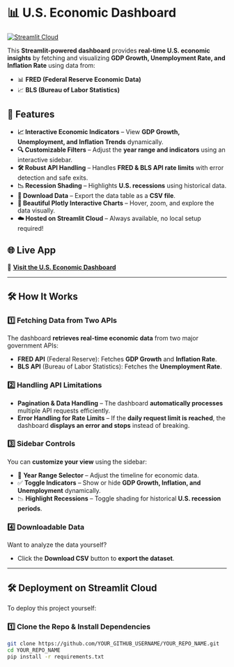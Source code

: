 # 📊 U.S. Economic Dashboard

[![Streamlit Cloud](https://img.shields.io/badge/Live%20Demo-Streamlit-brightgreen)](https://bens-econ-dash.streamlit.app/)

This **Streamlit-powered dashboard** provides **real-time U.S. economic insights** by fetching and visualizing **GDP Growth, Unemployment Rate, and Inflation Rate** using data from:
- 📊 **FRED (Federal Reserve Economic Data)**
- 📈 **BLS (Bureau of Labor Statistics)**

## 🚀 Features
- **📈 Interactive Economic Indicators** – View **GDP Growth, Unemployment, and Inflation Trends** dynamically.
- **🔍 Customizable Filters** – Adjust the **year range and indicators** using an interactive sidebar.
- **🛠 Robust API Handling** – Handles **FRED & BLS API rate limits** with error detection and safe exits.
- **📉 Recession Shading** – Highlights **U.S. recessions** using historical data.
- **💾 Download Data** – Export the data table as a **CSV file**.
- **🎨 Beautiful Plotly Interactive Charts** – Hover, zoom, and explore the data visually.
- **☁️ Hosted on Streamlit Cloud** – Always available, no local setup required!

## 🌐 **Live App**
🔗 **[Visit the U.S. Economic Dashboard](https://bens-econ-dash.streamlit.app/)**

---

## 🛠 **How It Works**
### **1️⃣ Fetching Data from Two APIs**
The dashboard **retrieves real-time economic data** from two major government APIs:
- **FRED API** (Federal Reserve): Fetches **GDP Growth** and **Inflation Rate**.
- **BLS API** (Bureau of Labor Statistics): Fetches the **Unemployment Rate**.

### **2️⃣ Handling API Limitations**
- **Pagination & Data Handling** – The dashboard **automatically processes** multiple API requests efficiently.
- **Error Handling for Rate Limits** – If the **daily request limit is reached**, the dashboard **displays an error and stops** instead of breaking.

### **3️⃣ Sidebar Controls**
You can **customize your view** using the sidebar:
- 📆 **Year Range Selector** – Adjust the timeline for economic data.
- ✅ **Toggle Indicators** – Show or hide **GDP Growth, Inflation, and Unemployment** dynamically.
- 📉 **Highlight Recessions** – Toggle shading for historical **U.S. recession periods**.

### **4️⃣ Downloadable Data**
Want to analyze the data yourself?  
- Click the **Download CSV** button to **export the dataset**.

---

## 🛠 Deployment on Streamlit Cloud
To deploy this project yourself:

### 1️⃣ Clone the Repo & Install Dependencies
```bash
git clone https://github.com/YOUR_GITHUB_USERNAME/YOUR_REPO_NAME.git
cd YOUR_REPO_NAME
pip install -r requirements.txt
